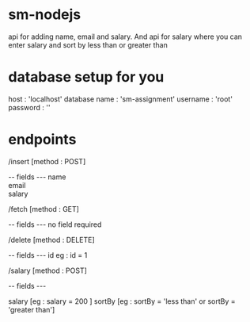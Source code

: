 # sm-nodejs
api for adding name, email and salary. And api for salary where you can enter salary and sort by less than or greater than

# database setup for you
host : 'localhost'
database name : 'sm-assignment'
username : 'root'
password : ''

# endpoints

/insert [method : POST]
  
  -- fields ---
        name   
        email  
        salary 


/fetch    [method : GET]

 -- fields ---
    no field required
    
/delete   [method : DELETE]

   -- fields ---
        id
        eg : id = 1
        
        
        
/salary   [method : POST]

 -- fields ---
 
 salary [eg : salary = 200 ]
 sortBy  [eg : sortBy = 'less than' or sortBy = 'greater than']




